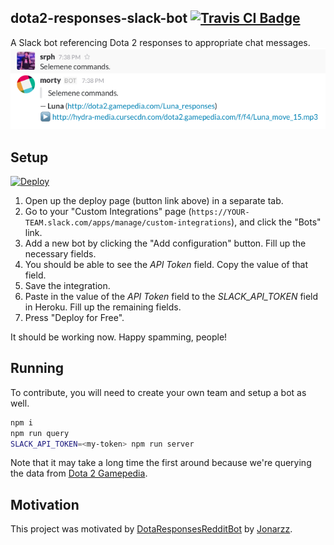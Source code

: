 ## dota2-responses-slack-bot [![Travis CI Badge](https://travis-ci.org/srph/dota2-responses-slack-bot.svg?branch=master)](https://travis-ci.org/srph/dota2-responses-slack-bot)
A Slack bot referencing Dota 2 responses to appropriate chat messages.
![preview](preview.png)

## Setup
[![Deploy](https://www.herokucdn.com/deploy/button.svg)](https://heroku.com/deploy)

1. Open up the deploy page (button link above) in a separate tab.
2. Go to your "Custom Integrations" page (`https://YOUR-TEAM.slack.com/apps/manage/custom-integrations`), and click the "Bots" link.
3. Add a new bot by clicking the "Add configuration" button. Fill up the necessary fields.
4. You should be able to see the *API Token* field. Copy the value of that field.
5. Save the integration.
6. Paste in the value of the *API Token* field to the *SLACK_API_TOKEN* field in Heroku. Fill up the remaining fields.
7. Press "Deploy for Free".

It should be working now. Happy spamming, people!

## Running
To contribute, you will need to create your own team and setup a bot as well.
```bash
npm i
npm run query
SLACK_API_TOKEN=<my-token> npm run server
```
Note that it may take a long time the first around because we're querying the data from [Dota 2 Gamepedia](http://dota2.gamepedia.com/).

## Motivation
This project was motivated by [DotaResponsesRedditBot](https://github.com/Jonarzz/DotaResponsesRedditBot) by [Jonarzz](https://github.com/Jonarzz).
